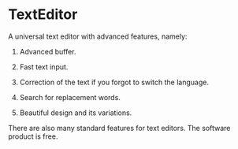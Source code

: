 # TextEditor
A universal text editor with advanced features, namely:
 
 1. Advanced buffer.
 
 2. Fast text input.
 
 3. Correction of the text if you forgot to switch the language.
 
 4. Search for replacement words.
 
 5. Beautiful design and its variations.

There are also many standard features for text editors.
The software product is free.
